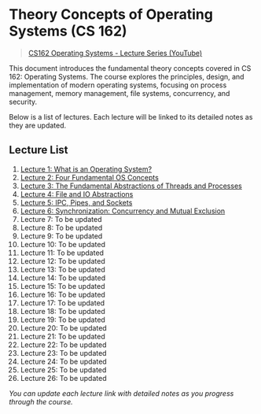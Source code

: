 # Theory Concepts of Operating Systems (CS 162)

> [CS162 Operating Systems - Lecture Series (YouTube)](https://www.youtube.com/watch?v=pPzVV2kkGHc&list=PLF2K2xZjNEf97A_uBCwEl61sdxWVP7VWC&index=1)

This document introduces the fundamental theory concepts covered in CS 162: Operating Systems. The course explores the principles, design, and implementation of modern operating systems, focusing on process management, memory management, file systems, concurrency, and security.

Below is a list of lectures. Each lecture will be linked to its detailed notes as they are updated.

## Lecture List

1. [Lecture 1: What is an Operating System?](./CS162/01_What_is_an_Operating_System.md)
2. [Lecture 2: Four Fundamental OS Concepts](./CS162/02_Four_Fundamental_OS_Concepts.md)
3. [Lecture 3: The Fundamental Abstractions of Threads and Processes](./CS162/03_The_Fundamental_Abstractions_of_Threads_and_Processes.md)
4. [Lecture 4: File and IO Abstractions](./CS162/04_File_and_IO_Abstractions.md)
5. [Lecture 5: IPC, Pipes, and Sockets](./CS162/05_IPC_Pipes_and_Sockets.md)
6. [Lecture 6: Synchronization: Concurrency and Mutual Exclusion](./CS162/06_Synchronization_Concurrency_and_Mutual_Exclusion.md)
7. Lecture 7: To be updated  
8. Lecture 8: To be updated  
9. Lecture 9: To be updated  
10. Lecture 10: To be updated  
11. Lecture 11: To be updated  
12. Lecture 12: To be updated  
13. Lecture 13: To be updated  
14. Lecture 14: To be updated  
15. Lecture 15: To be updated  
16. Lecture 16: To be updated  
17. Lecture 17: To be updated  
18. Lecture 18: To be updated  
19. Lecture 19: To be updated  
20. Lecture 20: To be updated  
21. Lecture 21: To be updated  
22. Lecture 22: To be updated  
23. Lecture 23: To be updated  
24. Lecture 24: To be updated  
25. Lecture 25: To be updated  
26. Lecture 26: To be updated  

_You can update each lecture link with detailed notes as you progress through the course._
